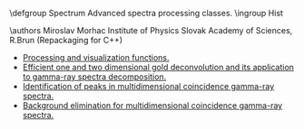 \defgroup Spectrum Advanced spectra processing classes.
\ingroup Hist

 \authors
 Miroslav Morhac
 Institute of Physics
 Slovak Academy of Sciences,
 R.Brun (Repackaging for C++)

  - [Processing and visualization functions.](ftp://root.cern.ch/root/Spectrum.doc)
  - [Efficient one and two dimensional gold deconvolution and its application to gamma-ray spectra decomposition.](ftp://root.cern.ch/root/SpectrumDec.ps.gz)
  - [Identification of peaks in multidimensional coincidence gamma-ray spectra.](ftp://root.cern.ch/root/SpectrumSrc.ps.gz)
  - [Background elimination for multidimensional coincidence gamma-ray spectra.](ftp://root.cern.ch/root/SpectrumBck.ps.gz)

